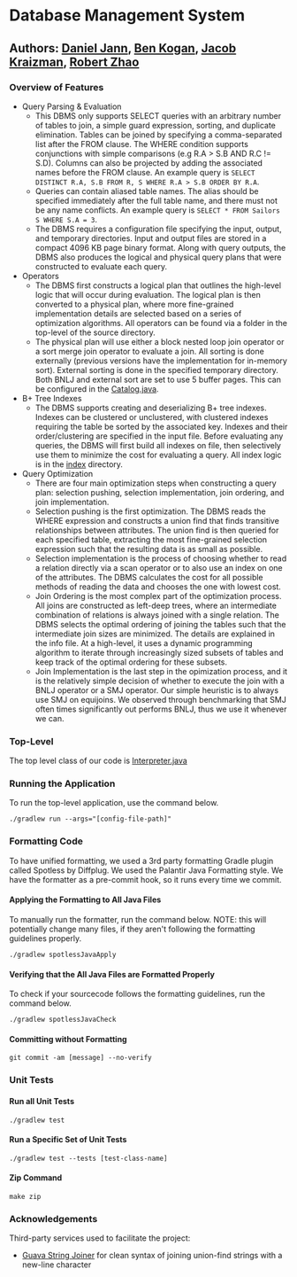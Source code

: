 # Database Management System

## Authors: [Daniel Jann](https://www.github.com/stressmaster), [Ben Kogan](https://www.github.com/thebenkogan), [Jacob Kraizman](https://www.github.com/c4pt41n-V0Yag3R), [Robert Zhao](https://www.github.com/robertzhao2002)

### Overview of Features
* Query Parsing & Evaluation
    * This DBMS only supports SELECT queries with an arbitrary number of tables to join, a simple guard expression, sorting, and duplicate elimination. Tables can be joined by specifying a comma-separated list after the FROM clause. The WHERE condition supports conjunctions with simple comparisons (e.g R.A > S.B AND R.C != S.D). Columns can also be projected by adding the associated names before the FROM clause. An example query is `SELECT DISTINCT R.A, S.B FROM R, S WHERE R.A > S.B ORDER BY R.A`.
    * Queries can contain aliased table names. The alias should be specified immediately after the full table name, and there must not be any name conflicts. An example query is `SELECT * FROM Sailors S WHERE S.A = 3`.
    * The DBMS requires a configuration file specifying the input, output, and temporary directories. Input and output files are stored in a compact 4096 KB page binary format. Along with query outputs, the DBMS also produces the logical and physical query plans that were constructed to evaluate each query.
* Operators
    * The DBMS first constructs a logical plan that outlines the high-level logic that will occur during evaluation. The logical plan is then converted to a physical plan, where more fine-grained implementation details are selected based on a series of optimization algorithms. All operators can be found via a folder in the top-level of the source directory.
    * The physical plan will use either a block nested loop join operator or a sort merge join operator to evaluate a join. All sorting is done externally (previous versions have the implementation for in-memory sort). External sorting is done in the specified temporary directory. Both BNLJ and external sort are set to use 5 buffer pages. This can be configured in the [Catalog.java](./src/main/java/com/dbms/utils/Catalog.java).
* B+ Tree Indexes
    * The DBMS supports creating and deserializing B+ tree indexes. Indexes can be clustered or unclustered, with clustered indexes requiring the table be sorted by the associated key. Indexes and their order/clustering are specified in the input file. Before evaluating any queries, the DBMS will first build all indexes on file, then selectively use them to minimize the cost for evaluating a query. All index logic is in the [index](./src/main/java/com/dbms/index/) directory.
* Query Optimization
    * There are four main optimization steps when constructing a query plan: selection pushing, selection implementation, join ordering, and join implementation.
    * Selection pushing is the first optimization. The DBMS reads the WHERE expression and constructs a union find that finds transitive relationships between attributes. The union find is then queried for each specified table, extracting the most fine-grained selection expression such that the resulting data is as small as possible.
    * Selection implementation is the process of choosing whether to read a relation directly via a scan operator or to also use an index on one of the attributes. The DBMS calculates the cost for all possible methods of reading the data and chooses the one with lowest cost.
    * Join Ordering is the most complex part of the optimization process. All joins are constructed as left-deep trees, where an intermediate combination of relations is always joined with a single relation. The DBMS selects the optimal ordering of joining the tables such that the intermediate join sizes are minimized. The details are explained in the info file. At a high-level, it uses a dynamic programming algorithm to iterate through increasingly sized subsets of tables and keep track of the optimal ordering for these subsets.
    * Join Implementation is the last step in the opimization process, and it is the relatively simple decision of whether to execute the join with a BNLJ operator or a SMJ operator. Our simple heuristic is to always use SMJ on equijoins. We observed through benchmarking that SMJ often times significantly out performs BNLJ, thus we use it whenever we can.

### Top-Level

The top level class of our code is [Interpreter.java](./src/main/java/com/dbms/Interpreter.java)

### Running the Application

To run the top-level application, use the command below.

```
./gradlew run --args="[config-file-path]"
```

### Formatting Code

To have unified formatting, we used a 3rd party formatting Gradle plugin called Spotless by Diffplug. We used the Palantir Java Formatting style. We have the formatter as a pre-commit hook, so it runs every time we commit. 

#### Applying the Formatting to All Java Files

To manually run the formatter, run the command below. NOTE: this will potentially change many files, if they aren't following the formatting guidelines properly.

```
./gradlew spotlessJavaApply
```

#### Verifying that the All Java Files are Formatted Properly

To check if your sourcecode follows the formatting guidelines, run the command below.

```
./gradlew spotlessJavaCheck
```

#### Committing without Formatting

```
git commit -am [message] --no-verify
```

### Unit Tests

#### Run all Unit Tests

```
./gradlew test
```

#### Run a Specific Set of Unit Tests

```
./gradlew test --tests [test-class-name]
```

#### Zip Command

```
make zip
```

### Acknowledgements

Third-party services used to facilitate the project:

* [Guava String Joiner](https://guava.dev/releases/18.0/api/docs/com/google/common/base/Joiner.html) for clean syntax of joining union-find strings with a new-line character
